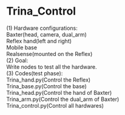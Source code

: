 # Trina_Control  
(1) Hardware configurations:  
Baxter(head, camera, dual_arm)  
Reflex hand(left and right)  
Mobile base  
Realsense(mounted on the Reflex)  
(2) Goal:  
Write nodes to test all the hardware.  
(3) Codes(test phase):  
Trina_hand.py(Control the Reflex)  
Trina_base.py(Control the base)  
Trina_head.py(Control the hand of Baxter)  
Trina_arm.py(Control the dual_arm of Baxter)  
Trina_control.py(Control all hardwares)  
